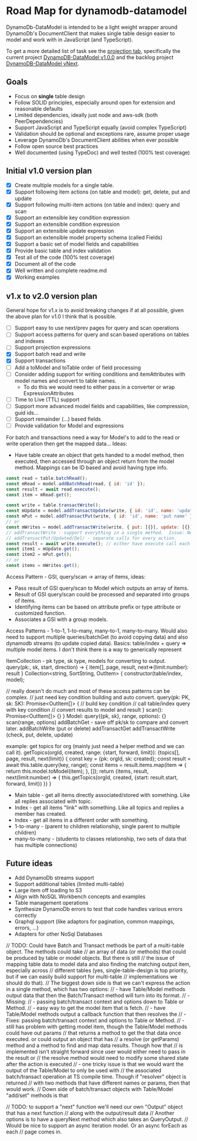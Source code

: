 # Road Map for dynamodb-datamodel

DynamoDb-DataModel is intended to be a light weight wrapper around DynamoDb's DocumentClient that makes single table design easier to model and work with in JavaScript (and TypeScript).

To get a more detailed list of task see the [projection tab](https://github.com/JasonCraftsCode/dynamodb-datamodel/projects), specifically the current project [DynamoDB-DataModel v1.0.0](https://github.com/JasonCraftsCode/dynamodb-datamodel/projects/2) and the backlog project [DynamoDB-DataModel vNext](https://github.com/JasonCraftsCode/dynamodb-datamodel/projects/3).

## Goals

- Focus on **single** table design
- Follow SOLID principles, especially around open for extension and reasonable defaults
- Limited dependencies, ideally just node and aws-sdk (both PeerDependencies)
- Support JavaScript and TypeScript equally (avoid complex TypeScript)
- Validation should be optional and exceptions rare, assume proper usage
- Leverage DynamoDb's DocumentClient abilities when ever possible
- Follow open source best practices
- Well documented (using TypeDoc) and well tested (100% test coverage)

## Initial v1.0 version plan

- [x] Create multiple models for a single table.
- [x] Support following item actions (on table and model): get, delete, put and update
- [x] Support following multi-item actions (on table and index): query and scan
- [x] Support an extensible key condition expression
- [x] Support an extensible condition expression
- [x] Support an extensible update expression
- [x] Support an extensible model property schema (called Fields)
- [x] Support a basic set of model fields and capabilities
- [x] Provide basic table and index validation
- [x] Test all of the code (100% test coverage)
- [x] Document all of the code
- [x] Well written and complete readme.md
- [x] Working examples

## v1.x to v2.0 version plan

General hope for v1.x is to avoid breaking changes if at all possible, given the above plan for v1.0 I think that is possible.

- [ ] Support easy to use next/prev pages for query and scan operations
- [ ] Support access patterns for query and scan based operations on tables and indexes
- [ ] Support projection expressions
- [x] Support batch read and write
- [x] Support transactions
- [ ] Add a toModel and toTable order of field processing
- [ ] Consider adding support for writing conditions and itemAttributes with model names and convert to table names.
  - To do this we would need to either pass in a converter or wrap ExpressionAttributes
- [ ] Time to Live (TTL) support
- [ ] Support more advanced model fields and capabilities, like compression, guid ids...
- [ ] Support remainder (...) based fields
- [ ] Provide validation for Model and expressions

For batch and transactions need a way for Model's to add to the read or write operation
then get the mapped data... Ideas:

- Have table create an object that gets handed to a model method, then executed, then accessed through an object return from the model method. Mappings can be ID based and avoid having type info.

```javascript
const read = table.batchRead();
const mRead = model.addBatchRead(read, { id: 'id' });
const result = await read.execute();
const item = mRead.get();

const write = table.transactWrite();
const mUpdate = model.addTransactUpdate(write, { id: 'id', name: 'update name' });
const mPut = model.addTransactPut(write, { id: 'id', name: 'put name' });
// or
const mWrites = model.addTransactWrite(write, { put: [{}], update: [{}] });
// addTransactWrite - support everything in a single method.  Issue: Need to find each item, usually don't need to read/write same module so not really that useful.
// addTransactPut/Updated/Del/ - separate calls for every action.
const result = await write.execute(); // either have execute call each model object or have model objects get result of execute.  I think most of the smarts should be in the model object to get and map the data.
const item1 = mUpdate.get();
const item2 = mPut.get();
// or
const items = mWrites.get();
```

Access Pattern - GSI, query/scan -> array of items, ideas:

- Pass result of GSI query/scan to Model which outputs an array of items.
- Result of GSI query/scan could be processed and separated into groups of items.
- Identifying items can be based on attribute prefix or type attribute or customized function.
- Associates a GSI with a group models.

Access Patterns - 1-to-1, 1-to-many, many-to-1, many-to-many. Would also need to support multiple queries/batchGet (to avoid copying data) and also dynamodb streams (to update copied data). Basics: table/index + query => multiple model items. I don't think there is a way to generically represent

ItemCollection - pk type, sk type, models for converting to output.
query(pk:, sk, start, direction) -> { item[], page, result, next=>(limit:number): result }
Collection<string, SortString, OutItem> {
constructor(table/index, model);

// really doesn't do much and most of these access patterns can be complex.
// just need key condition building and auto convert.
query(pk: PK, sk: SK): Promise<OutItem[]> {
// build key condition
// call table/index query with key condition
// convert results to model and result
}
scan(): Promise<OutItem[]> {}
}
Model:
query({pk, sk}, range, options): {}
scan(range, options)
addBatchGet - save off pk/sk to compare and convert later.
addBatchWrite (put or delete)
addTransactGet
addTransactWrite (check, put, delete, update)

example: get topics for org (mainly just need a helper method and we can call it).
getTopics(orgId, created, range: {start, forward, limit}): {topics[], page, result, next(limit)} {
const key = {pk: orgId, sk: created};
const result = await this.table.query(key, range);
const items = result.items.map(item => {
return this.model.toModel(item);
}, []);
return {items, result, next(limit:number) => { this.getTopics(orgId, created, {start: result.start, forward, limit}) }}
}

- Main table - get all items directly associated/stored with something. Like all replies associated with topic.
- Index - get all items "link" with something. Like all topics and replies a member has created.
- Index - get all items in a different order with something.
- 1-to-many - (parent to children relationship, single parent to multiple children)
- many-to-many - (students to classes relationship, two sets of data that has multiple connections)

## Future ideas

- Add DynamoDb streams support
- Support additional tables (limited multi-table)
- Large item off loading to S3
- Align with NoSQL Workbench concepts and examples
- Table management operations
- Synthesize DynamoDb errors to test that code handles various errors correctly
- Graphql support (like adaptors for pagination, common mappings, errors, ...)
- Adapters for other NoSql Databases

// TODO: Could have Batch and Transact methods be part of a multi-table object. The methods could take
// an array of data (or methods) that could be produced by table or model objects. But there is still
// the issue of mapping table data to model data and also finding the matching output item, especially across
// different tables (yes, single-table-design is top priority, but if we can easily build support for multi-table
// implementations we should do that).
// The biggest down side is that we can't express the action in a single method, which has two options:
// - have Table/Model methods output data that then the Batch/Transact method will turn into its format.
// - Missing:
// - passing batch/transact context and options down to Table or Method.
// - easy way to get the model item that is fetch.
// - have Table/Model methods output a callback function that then resolves the
// - Fixes: passing batch/transact context and options to Table or Method.
// - still has problem with getting model item, though the Table/Model methods could have out params
// that returns a method to get the that data once executed. or could output an object that has
// a resolve (or getParams) method and a method to find and map data results. Though how that
// is implemented isn't straight forward since user would either need to pass in the result or
// the resolve method would need to modify some shared state after the action is executed
// - one tricky issue is that we would want the output of the Table/Model to only be used with
// the associated batch/transact operation at TS compile time. Though if "resolver" object is returned
// with two methods that have different names or params, then that would work.
// Down side of batch/transact objects with Table/Model "add/set" methods is that

// TODO: to support a "next" function we'll need our own "Output" object that has a next function
// along with the output/result data
// Another options is to have a queryNext method which also takes an QueryOutput.
// Would be nice to support an async iteration model. Or an async forEach as each
// page comes in.
